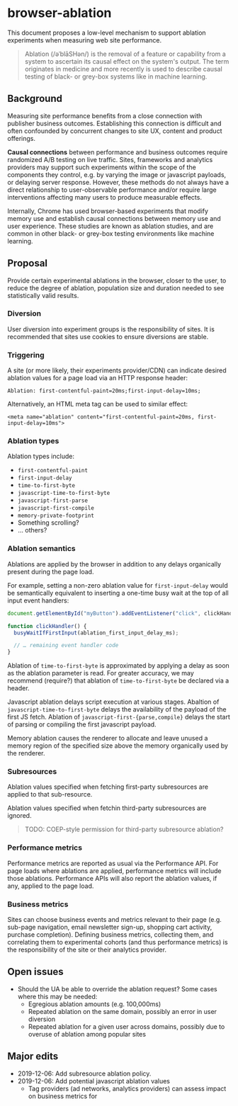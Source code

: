 # browser-ablation

This document proposes a low-level mechanism to support ablation experiments when measuring web site performance.

> Ablation (/əˈblāSHən/) is the removal of a feature or capability from a system to ascertain its causal effect on the system's output. The term originates in medicine and more recently is used to describe causal testing of black- or grey-box systems like in machine learning.

## Background

Measuring site performance benefits from a close connection with publisher business outcomes. Establishing this connection is difficult and often confounded by concurrent changes to site UX, content and product offerings.

**Causal connections** between performance and business outcomes require randomized A/B testing on live traffic. Sites, frameworks and analytics providers may support such experiments within the scope of the components they control, e.g. by varying the image or javascript payloads, or delaying server response. However, these methods do not always have a direct relationship to user-observable performance and/or require large interventions affecting many users to produce measurable effects.

Internally, Chrome has used browser-based experiments that modify memory use and establish causal connections between memory use and user experience. These studies are known as ablation studies, and are common in other black- or grey-box testing environments like machine learning.

## Proposal

Provide certain experimental ablations in the browser, closer to the user, to reduce the degree of ablation, population size and duration needed to see statistically valid results.

### Diversion

User diversion into experiment groups is the responsibility of sites. It is recommended that sites use cookies to ensure diversions are stable.

### Triggering

A site (or more likely, their experiments provider/CDN) can indicate desired ablation values for a page load via an HTTP response header:

```http
Ablation: first-contentful-paint=20ms;first-input-delay=10ms;
```

Alternatively, an HTML meta tag can be used to similar effect:

```http
<meta name="ablation" content="first-contentful-paint=20ms, first-input-delay=10ms">
```

### Ablation types

Ablation types include:

 * `first-contentful-paint`
 * `first-input-delay`
 * `time-to-first-byte`
 * `javascript-time-to-first-byte`
 * `javascript-first-parse`
 * `javascript-first-compile`
 * `memory-private-footprint`
 * Something scrolling?
 * … others?

### Ablation semantics

Ablations are applied by the browser in addition to any delays organically present during the page load.

For example, setting a non-zero ablation value for `first-input-delay` would be semantically equivalent to inserting a one-time busy wait at the top of all input event handlers:

```js
document.getElementById("myButton").addEventListener("click", clickHandler);

function clickHandler() {
  busyWaitIfFirstInput(ablation_first_input_delay_ms);

  // … remaining event handler code
}
```

Ablation of `time-to-first-byte` is approximated by applying a delay as soon as the ablation parameter is read. For greater accuracy, we may recommend (require?) that ablation of `time-to-first-byte` be declared via a header.

Javascript ablation delays script execution at various stages. Abaltion of `javascript-time-to-first-byte` delays the availability of the payload of the first JS fetch. Ablation of `javascript-first-{parse,compile}` delays the start of parsing or compiling the first javascript payload.

Memory ablation causes the renderer to allocate and leave unused a memory region of the specified size above the memory organically used by the renderer.

### Subresources

Ablation values specified when fetching first-party subresources are applied to that sub-resource.

Ablation values specified when fetchin third-party subresources are ignored.

> TODO: COEP-style permission for third-party subresource ablation?

### Performance metrics

Performance metrics are reported as usual via the Performance API. For page loads where ablations are applied, performance metrics will include those ablations. Performance APIs will also report the ablation values, if any, applied to the page load.

### Business metrics

Sites can choose business events and metrics relevant to their page (e.g. sub-page navigation, email newsletter sign-up, shopping cart activity, purchase completion). Defining business metrics, collecting them, and correlating them to experimental cohorts (and thus performance metrics) is the responsibility of the site or their analytics provider.

## Open issues

 * Should the UA be able to override the ablation request? Some cases where this may be needed:
   * Egregious ablation amounts (e.g. 100,000ms)
   * Repeated ablation on the same domain, possibly an error in user diversion
   * Repeated ablation for a given user across domains, possibly due to overuse of ablation among popular sites

## Major edits

 * 2019-12-06: Add subresource ablation policy.
 * 2019-12-06: Add potential javascript ablation values
   * Tag providers (ad networks, analytics providers) can assess impact on business metrics for 
